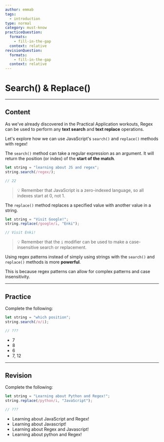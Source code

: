 ```yaml
---
author: emmab
tags:
  - introduction
type: normal
category: must-know
practiceQuestion:
  formats:
    - fill-in-the-gap
  context: relative
revisionQuestion:
  formats:
    - fill-in-the-gap
  context: relative
---
```


# Search() & Replace()


---

## Content

As we've already discovered in the Practical Application workouts, Regex can be used to perform any **text search** and **text replace** operations.

Let's explore how we can use JavaScript's `search()` and `replace()` methods with regex!

The `search()` method can take a regular expression as an argument. It will return the position (or index) of the **start of the match**.

```javascript
let string = "learning about JS and regex";
string.search(/regex/);

// 22
```

> 💡 Remember that JavaScript is a zero-indexed language, so all indexes start at 0, not 1.

The `replace()` method replaces a specified value with another value in a string.

```javascript
let string = "Visit Google!";
string.replace(/google/i, "Enki");

// Visit Enki!
```

> 💡 Remember that the `i` modifier can be used to make a case-insensitive search or replacement.

Using regex patterns instead of simply using strings with the `search()` and `replace()` methods is more **powerful**. 

This is because regex patterns can allow for complex patterns and case insensitivity.


---

## Practice

Complete the following:

```javascript
let string = "which position";
string.search(/o/i);

// ???
```

- 7
- 8
- 6 
- 7, 12


---

## Revision

Complete the following:

```javascript
let string = "Learning about Python and Regex!";
string.replace(/python/i, "JavaScript");

// ???
```

- Learning about JavaScript and Regex!
- Learning about Javascript!
- Learning about Regex and Javascript!
- Learning about python and Regex!
 
